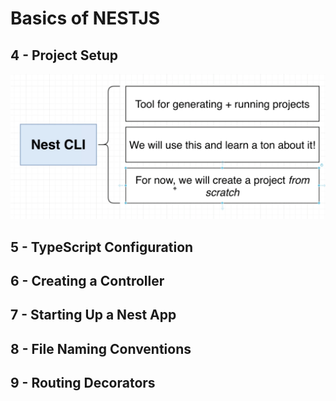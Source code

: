 # Basics of NESTJS
## 4 - Project Setup
![1.png](Assets%2Fimages%2Fset-01%2F1.png)
## 5 - TypeScript Configuration
## 6 - Creating a Controller
## 7 - Starting Up a Nest App
## 8 - File Naming Conventions
## 9 - Routing Decorators